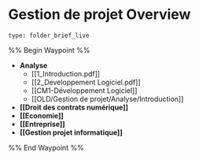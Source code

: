 # Gestion de projet Overview
 
```ccard
type: folder_brief_live
```
 
%% Begin Waypoint %%
- **Analyse**
	- [[1_Introduction.pdf]]
	- [[2_Developpement Logiciel.pdf]]
	- [[CM1-Développement Logiciel]]
	- [[OLD/Gestion de projet/Analyse/Introduction]]
- **[[Droit des contrats numérique]]**
- **[[Economie]]**
- **[[Entreprise]]**
- **[[Gestion projet informatique]]**

%% End Waypoint %%
